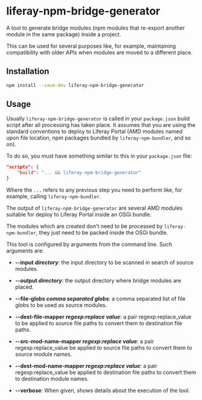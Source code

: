 # liferay-npm-bridge-generator

A tool to generate bridge modules (npm modules that re-export another module in
the same package) inside a project.

This can be used for several purposes like, for example, maintaining
compatibility with older APIs when modules are moved to a different place.

## Installation

```sh
npm install --save-dev liferay-npm-bridge-generator
```

## Usage

Usually `liferay-npm-bridge-generator` is called in your `package.json` build
script after all processing has taken place. It assumes that you are using the
standard conventions to deploy to Liferay Portal (AMD modules named upon file
location, npm packages bundled by `liferay-npm-bundler`, and so on).

To do so, you must have something similar to this in your `package.json` file:

```json
"scripts": {
    "build": "... && liferay-npm-bridge-generator"
}
```

Where the `...` refers to any previous step you need to perform like, for
example, calling `liferay-npm-bundler`.

The output of `liferay-npm-bridge-generator` are several AMD modules suitable
for deploy to Liferay Portal inside an OSGi bundle.

The modules which are created don't need to be processed by
`liferay-npm-bundler`, they just need to be packed inside the OSGi bundle.

This tool is configured by arguments from the command line. Such arguments are:

* **--input _directory_**: the input directory to be scanned in search of source
modules.

* **--output _directory_**: the output directory where bridge modules are placed.

* **--file-globs _comma separated globs_**: a comma separated list of file globs
to be used as source modules.

* **--dest-file-mapper _regexp_:_replace value_**: a pair regexp:replace_value
to be applied to source file paths to convert them to destination file paths.

* **--src-mod-name-mapper _regexp_:_replace value_**: a pair 
regexp:replace_value be applied to source file paths to convert them to source 
module names.

* **--dest-mod-name-mapper _regexp_:_replace value_**: a pair 
regexp:replace_value be applied to destination file paths to convert them to 
destination module names.

* **--verbose**: When given, shows details about the execution of the tool.
